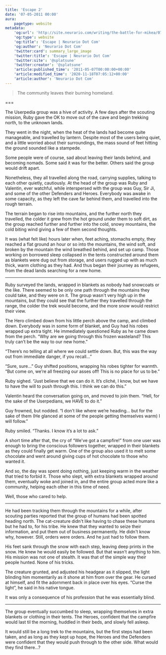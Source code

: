 ```yaml
---
title: 'Escape 2'
date: '07-05-2011 00:00'
aura:
    pagetype: website
metadata:
    'og:url': 'http://site.neurario.com/writing/the-battle-for-mikea/07-escape'
    'og:type': website
    'og:title': 'Escape | Neurario Dot Com'
    'og:author': 'Neurario Dot Com'
    'twitter:card': summary_large_image
    'twitter:title': 'Escape | Neurario Dot Com'
    'twitter:site': '@splatsune'
    'twitter:creator': '@splatsune'
    'article:published_time': '2011-05-07T00:00:00+00:00'
    'article:modified_time': '2020-11-18T07:05:12+00:00'
    'article:author': 'Neurario Dot Com'
---
```


>The community leaves their burning homeland.

===

The Userpedia group was a hive of activity. A few days after the scouting mission, Ruby gave the OK to move out of the cave and begin trekking north, to the unknown lands.

They went in the night, when the heat of the lands had become quite manageable, and travelled by lantern. Despite most of the users being quiet, and a little worried about their surroundings, the mass sound of feet hitting the ground sounded like a stampede.

Some people were of course, sad about leaving their lands behind, and becoming nomads. Some said it was for the better. Others said the group would drift apart.

Nonetheless, they all travelled along the road, carrying supplies, talking to each other quietly, cautiously. At the head of the group was Ruby and Valentin, ever watchful, while interspersed with the group was Guy, Sir Ji, and some of the other Defenders and Heroes. Everybody was awake in some capacity, as they left the cave far behind them, and travelled into the rough terrain.

The terrain began to rise into mountains, and the further north they travelled, the colder it grew from the hot ground under them to soft dirt, as the group reached further and further into the cold, snowy mountains, the cold biting wind giving a few of them second thoughts.

It was (what felt like) hours later when, feet aching, stomachs empty, they reached a flat ground an hour or so into the mountains, the wind soft, and broken by the mountain the wind breathed behind, and set up camp. Those working on borrowed sleep collapsed in the tents constructed around them as blankets were dug out from storage, and users rugged up with as much thick, warm clothing as they had. And thus began their journey as refugees, from the dead lands searching for a new home.

---

Ruby surveyed the lands, wrapped in blankets as nobody had snowcoats or the like. There seemed to be only one path through the mountains they could take, and they were on it. The group wasn't very high up in the mountains, but they could see that the further they travelled through the range, the colder the trek would become, and the more snow would restrict their view.

The Hero climbed down from his little perch above the camp, and climbed down. Everybody was in some form of blanket, and Guy had his robes wrapped up extra tight. He immediately questioned Ruby as he came down from the perch. “Why are we going through this frozen wasteland? This truly can’t be the way to our new home.”

“There’s no telling at all where we could settle down. But, this was the way out from immediate danger, if you recall…”

“Sure, sure…” Guy shifted positions, wrapping his robes tighter for warmth. “But come on, we’re all freezing our asses off! This is no place for us to be.”

Ruby sighed. “Just believe that we can do it. It’s cliché, I know, but we have to have the will to push through this. I think we can do this.”

Valentin heard the conversation going on, and moved to join them. “Hell, for the sake of the Userpedians, we HAVE to do it.”

Guy frowned, but nodded. “I don’t like where we’re heading… but for the sake of them (He glanced at some of the people getting themselves warm) I will follow.”

Ruby smiled. “Thanks. I know it’s a lot to ask.”

A short time after that, the cry of “We've got a campfire!” from one user was enough to bring the conscious followers together, wrapped in their blankets as they could finally get warm. One of the group also used it to melt some chocolate and went around giving cups of hot chocolate to those who wanted it.

And so, the day was spent doing nothing, just keeping warm in the weather that tried to forbid it. Those who slept, with extra blankets wrapped around them, eventually woke and joined in, and the entire group acted more like a community, helping each other in this time of need.

Well, those who cared to help.

---

He had been tracking them through the mountains for a while, after scouting parties reported that the group of humans had been spotted heading north. The cat-creature didn't like having to chase these humans but he had to, for his tribe. He knew that they wanted to seize their information, and put them out of business permanently. He didn't know why, however. Still, orders were orders. And he just had to follow them.

His feet sank through the snow with each step, leaving deep prints in the snow. He knew he would easily be followed. But that wasn't anything to him. His mission was not one of stealth. It was that of the simple way their people hunted. None of his tricks.

The creature grunted, and adjusted his headgear as it slipped, the light blinding him momentarily as it shone at him from over the gear. He cursed at himself, and fit the adornment back in place over his eyes. “Curse the light”, he said in his native tongue.

It was only a consequence of his profession that he was essentially blind.

---

The group eventually succumbed to sleep, wrapping themselves in extra blankets or clothing in their tents. The Heroes, confident that the campfire would last til the morning, huddled in their beds, and slowly fell asleep.

It would still be a long trek to the mountains, but the first steps had been taken, and as long as they kept up hope, the Heroes and the Defenders were confident that they would push through to the other side. What would they find there...?